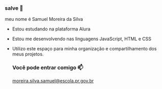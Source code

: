 ### salve 🚡

meu nome é Samuel Moreira da Silva

- Estou estudando na plataforma Alura
- Estou me desenvolvendo nas linguagens JavaScript, HTML e CSS
- Utilizo este espaço para minha organização e compartilhamento dos meus projetos.

  ### Você pode entrar comigo 📫
  moreira.silva.samuel@escola.pr.gov.br

